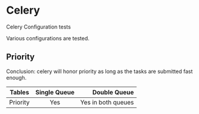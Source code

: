 # Celery
Celery Configuration tests

Various configurations are tested.

## Priority

Conclusion: celery will honor priority as long as the tasks are submitted fast enough.

| Tables        | Single Queue  | Double Queue  |
| ------------- |:-------------:| -----:|
| Priority      | Yes           | Yes in both queues |
